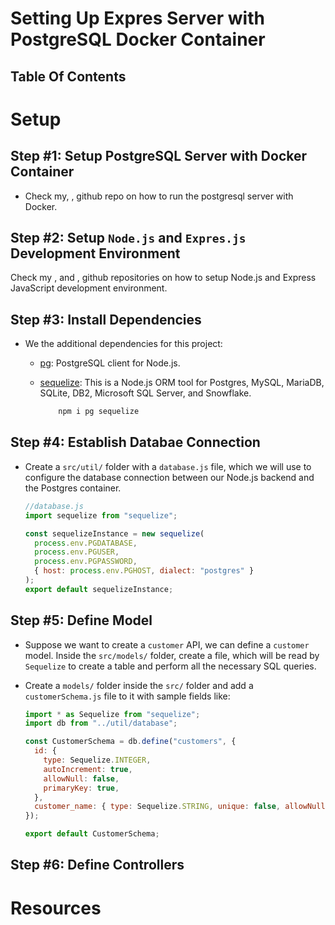 # Setting Up Expres Server with PostgreSQL Docker Container

## Table Of Contents

# Setup

## Step #1: Setup PostgreSQL Server with Docker Container

- Check my, [](), github repo on how to run the postgresql server with Docker.

## Step #2: Setup `Node.js` and `Expres.js` Development Environment

Check my [](), and [](), github repositories on how to setup Node.js and Express JavaScript development environment.

## Step #3: Install Dependencies

- We the additional dependencies for this project:

  - [pg](https://www.npmjs.com/package/pg): PostgreSQL client for Node.js.
  - [sequelize](https://www.npmjs.com/package/sequelize): This is a Node.js ORM tool for Postgres, MySQL, MariaDB, SQLite, DB2, Microsoft SQL Server, and Snowflake.

    ```sh
        npm i pg sequelize
    ```

## Step #4: Establish Databae Connection

- Create a `src/util/` folder with a `database.js` file, which we will use to configure the database connection between our Node.js backend and the Postgres container.

  ```js
  //database.js
  import sequelize from "sequelize";

  const sequelizeInstance = new sequelize(
    process.env.PGDATABASE,
    process.env.PGUSER,
    process.env.PGPASSWORD,
    { host: process.env.PGHOST, dialect: "postgres" }
  );
  export default sequelizeInstance;
  ```

## Step #5: Define Model

- Suppose we want to create a `customer` API, we can define a `customer` model. Inside the `src/models/` folder, create a file, which will be read by `Sequelize` to create a table and perform all the necessary SQL queries.
- Create a `models/` folder inside the `src/` folder and add a `customerSchema.js` file to it with sample fields like:

  ```js
  import * as Sequelize from "sequelize";
  import db from "../util/database";

  const CustomerSchema = db.define("customers", {
    id: {
      type: Sequelize.INTEGER,
      autoIncrement: true,
      allowNull: false,
      primaryKey: true,
    },
    customer_name: { type: Sequelize.STRING, unique: false, allowNull: false },
  });

  export default CustomerSchema;
  ```

## Step #6: Define Controllers

# Resources
